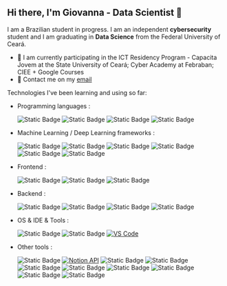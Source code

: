 ## Hi there, I'm Giovanna - Data Scientist 👋

I am a Brazilian student in progress. I am an independent **cybersecurity** student and I am graduating in **Data Science** from the Federal University of Ceará.

- 🌱 I am currently participating in the ICT Residency Program - Capacita Jovem at the State University of Ceará; Cyber ​​Academy at Febraban; CIEE + Google Courses
- 💌 Contact me on my [email](mailto:giovannafnobrega@gmail.com)

Technologies I've been learning and using so far:

- Programming languages : <br />

  ![Static Badge](https://img.shields.io/badge/Python-white?logo=python&logoColor=black)
  ![Static Badge](https://img.shields.io/badge/R-white?logo=r&logoColor=black)
  ![Static Badge](https://img.shields.io/badge/Java-white?logo=java&logoColor=black)
  ![Static Badge](https://img.shields.io/badge/C%2B%2B-white?logo=c%2B%2B&logoColor=black)
  
- Machine Learning / Deep Learning frameworks : <br />

  ![Static Badge](https://img.shields.io/badge/Jupyter%20Notebook-white?logo=jupyter&logoColor=black)
  ![Static Badge](https://img.shields.io/badge/OpenAI-white?logo=openai&logoColor=black)
  ![Static Badge](https://img.shields.io/badge/TensorFlow-white?logo=tensorflow&logoColor=black)
  ![Static Badge](https://img.shields.io/badge/Pandas-white?logo=pandas&logoColor=black)
  ![Static Badge](https://img.shields.io/badge/Numpy-white?logo=numpy&logoColor=black)
  ![Static Badge](https://img.shields.io/badge/Scikit--Learn-white?logo=scikit-learn&logoColor=black)

- Frontend : <br />

  ![Static Badge](https://img.shields.io/badge/HTML-white?logo=html5&logoColor=black)
  ![Static Badge](https://img.shields.io/badge/CSS-white?logo=css&logoColor=black)
  ![Static Badge](https://img.shields.io/badge/Wordpress-white?logo=wordpress&logoColor=black)

- Backend : <br />

  ![Static Badge](https://img.shields.io/badge/Airflow-white?logo=apache%20airflow&logoColor=black)
  ![Static Badge](https://img.shields.io/badge/Docker-white?logo=docker&logoColor=black)
  ![Static Badge](https://img.shields.io/badge/PostgreSQL-white?logo=postgresql&logoColor=black)
  ![Static Badge](https://img.shields.io/badge/MongoDB-white?logo=mongodb&logoColor=black)

    
- OS & IDE & Tools : <br />

  ![Static Badge](https://img.shields.io/badge/Git-white?logo=git&logoColor=black)
  ![Static Badge](https://img.shields.io/badge/Linux-white?logo=linux&logoColor=black)
    [![VS Code](http://img.shields.io/badge/-VS%20Code-eee?style=flat-square&logo=visual-studio-code&logoColor=007ACC)](https://dinhanhthi.com/visual-studio-code)

- Other tools : <br />

  ![Static Badge](https://img.shields.io/badge/Obsidian-white?logo=obsidian&logoColor=black)
  [![Notion API](https://img.shields.io/badge/-Notion%20API-eee?style=flat-square&logo=notion&logoColor=000000)](https://dinhanhthi.com/notes/#api-&-services)
  ![Static Badge](https://img.shields.io/badge/Roundcube-white?logo=roundcube&logoColor=black)
  ![Static Badge](https://img.shields.io/badge/LibreOffice-white?logo=libreoffice&logoColor=black)
  ![Static Badge](https://img.shields.io/badge/TrueNAS-white?logo=truenas&logoColor=black)
  ![Static Badge](https://img.shields.io/badge/%20-white?logo=thinkpad&logoColor=black)
  ![Static Badge](https://img.shields.io/badge/Apache%20Netbeans-white?logo=apachenetbeanside&logoColor=black)
  ![Static Badge](https://img.shields.io/badge/Linux%20Debian-white?logo=debian&logoColor=black)
  ![Static Badge](https://img.shields.io/badge/LaTeX-white?logo=latex&logoColor=black)
  ![Static Badge](https://img.shields.io/badge/Linux-white?logo=linux&logoColor=black)


<!--

<p align="center">
  <br/>
  <a href="https://github.com/gioh-mkv/github-readme-stats"><img alt="gioh-mkv's Github Stats" src="https://github-readme-stats.vercel.app/api/?username=gioh-mkv&show_icons=true&count_private=true&theme=react&bg_color=1F222E&title_color=7cebf5&icon_color=2d7de4&show_icons=true&border_color=7cebf5&border_radius=10" height="192px"/></a>
  <a href="https://github.com/gioh-mkv/github-readme-stats"><img alt="gioh-mkv's Top Languages" src="https://github-readme-stats.vercel.app/api/top-langs/?username=gioh-mkv&langs_count=8&layout=compact&theme=react&bg_color=1F222E&title_color=7cebf5&icon_color=2d7de4&show_icons=true&border_color=7cebf5&border_radius=10" height="192px"/></a>
  <br/>
  <b>Note:</b> Top languages is only a metric of the languages my public code consists of and doesn't reflect experience or skill level.
</p>

![](./profile-3d-contrib/profile-night-green.svg)


**gioh-mkv/gioh-mkv** is a ✨ _special_ ✨ repository because its `README.md` (this file) appears on your GitHub profile.

Here are some ideas to get you started:

- 🔭 I’m currently working on ...
- 🌱 I’m currently learning ...
- 👯 I’m looking to collaborate on ...
- 🤔 I’m looking for help with ...
- 💬 Ask me about ...
- 📫 How to reach me: ...
- 😄 Pronouns: ...
- ⚡ Fun fact: ...
-->
